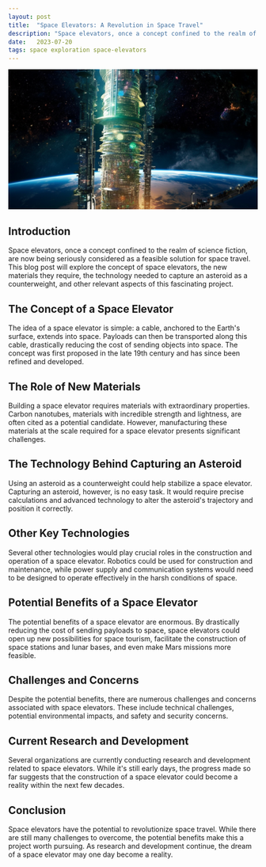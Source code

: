 ```yaml
---
layout: post
title:  "Space Elevators: A Revolution in Space Travel"
description: "Space elevators, once a concept confined to the realm of science fiction, are now being seriously considered as a feasible solution for space travel. This blog post will explore the concept of space elevators, the new materials they require, the technology needed to capture an asteroid as a counterweight, and other relevant aspects of this fascinating project."
date:   2023-07-20
tags: space exploration space-elevators
---
```


![A space elevator with a partal ring](/assets/space-elevators.png)

## Introduction
Space elevators, once a concept confined to the realm of science fiction, are now being seriously considered as a feasible solution for space travel. This blog post will explore the concept of space elevators, the new materials they require, the technology needed to capture an asteroid as a counterweight, and other relevant aspects of this fascinating project.

## The Concept of a Space Elevator
The idea of a space elevator is simple: a cable, anchored to the Earth's surface, extends into space. Payloads can then be transported along this cable, drastically reducing the cost of sending objects into space. The concept was first proposed in the late 19th century and has since been refined and developed.

## The Role of New Materials
Building a space elevator requires materials with extraordinary properties. Carbon nanotubes, materials with incredible strength and lightness, are often cited as a potential candidate. However, manufacturing these materials at the scale required for a space elevator presents significant challenges.

## The Technology Behind Capturing an Asteroid
Using an asteroid as a counterweight could help stabilize a space elevator. Capturing an asteroid, however, is no easy task. It would require precise calculations and advanced technology to alter the asteroid's trajectory and position it correctly.

## Other Key Technologies
Several other technologies would play crucial roles in the construction and operation of a space elevator. Robotics could be used for construction and maintenance, while power supply and communication systems would need to be designed to operate effectively in the harsh conditions of space.

## Potential Benefits of a Space Elevator
The potential benefits of a space elevator are enormous. By drastically reducing the cost of sending payloads to space, space elevators could open up new possibilities for space tourism, facilitate the construction of space stations and lunar bases, and even make Mars missions more feasible.

## Challenges and Concerns
Despite the potential benefits, there are numerous challenges and concerns associated with space elevators. These include technical challenges, potential environmental impacts, and safety and security concerns.

## Current Research and Development
Several organizations are currently conducting research and development related to space elevators. While it's still early days, the progress made so far suggests that the construction of a space elevator could become a reality within the next few decades.

## Conclusion
Space elevators have the potential to revolutionize space travel. While there are still many challenges to overcome, the potential benefits make this a project worth pursuing. As research and development continue, the dream of a space elevator may one day become a reality.
